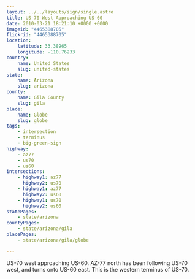 ```yaml
---
layout: ../../layouts/sign/single.astro
title: US-70 West Approaching US-60
date: 2010-03-21 18:21:10 +0000 +0000
imageid: "4465388705"
flickrid: "4465388705"
location:
    latitude: 33.38965
    longitude: -110.76233
country:
    name: United States
    slug: united-states
state:
    name: Arizona
    slug: arizona
county:
    name: Gila County
    slug: gila
place:
    name: Globe
    slug: globe
tags:
    - intersection
    - terminus
    - big-green-sign
highway:
    - az77
    - us70
    - us60
intersections:
    - highway1: az77
      highway2: us70
    - highway1: az77
      highway2: us60
    - highway1: us70
      highway2: us60
statePages:
    - state/arizona
countyPages:
    - state/arizona/gila
placePages:
    - state/arizona/gila/globe

---
```

US-70 west approaching US-60.  AZ-77 north has been following US-70 west, and turns onto US-60 east.  This is the western terminus of US-70.